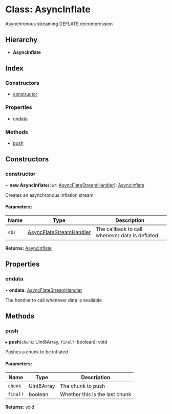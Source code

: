 # Class: AsyncInflate

Asynchronous streaming DEFLATE decompression

## Hierarchy

* **AsyncInflate**

## Index

### Constructors

* [constructor](asyncinflate.md#constructor)

### Properties

* [ondata](asyncinflate.md#ondata)

### Methods

* [push](asyncinflate.md#push)

## Constructors

### constructor

\+ **new AsyncInflate**(`cb?`: [AsyncFlateStreamHandler](../README.md#asyncflatestreamhandler)): [AsyncInflate](asyncinflate.md)

Creates an asynchronous inflation stream

#### Parameters:

Name | Type | Description |
------ | ------ | ------ |
`cb?` | [AsyncFlateStreamHandler](../README.md#asyncflatestreamhandler) | The callback to call whenever data is deflated  |

**Returns:** [AsyncInflate](asyncinflate.md)

## Properties

### ondata

•  **ondata**: [AsyncFlateStreamHandler](../README.md#asyncflatestreamhandler)

The handler to call whenever data is available

## Methods

### push

▸ **push**(`chunk`: Uint8Array, `final?`: boolean): void

Pushes a chunk to be inflated

#### Parameters:

Name | Type | Description |
------ | ------ | ------ |
`chunk` | Uint8Array | The chunk to push |
`final?` | boolean | Whether this is the last chunk  |

**Returns:** void
